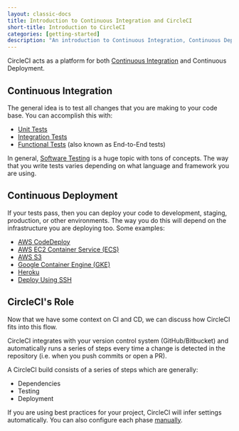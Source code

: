 ```yaml
---
layout: classic-docs
title: Introduction to Continuous Integration and CircleCI
short-title: Introduction to CircleCI
categories: [getting-started]
description: "An introduction to Continuous Integration, Continuous Deployment, and how CircleCI can help."
---
```


CircleCI acts as a platform for both [Continuous Integration][wiki-ci] and Continuous Deployment.

## Continuous Integration 

The general idea is to test all changes that you are making to your code base. You can accomplish this with: 

* [Unit Tests][wiki-unittest]
* [Integration Tests][wiki-inttest]
* [Functional Tests][wiki-functest] (also known as End-to-End tests) 

In general, [Software Testing][wiki-codetest] is a huge topic with tons of concepts. The way that you write tests varies depending on what language and framework you are using.

## Continuous Deployment 

If your tests pass, then you can deploy your code to development, staging, production, or other environments. The way you do this will depend on the infrastructure you are deploying too. Some examples:

* [AWS CodeDeploy][doc-awscd]
* [AWS EC2 Container Service (ECS)][doc-awsecs]
* [AWS S3][doc-awss3]
* [Google Container Engine (GKE)][doc-gke]
* [Heroku][doc-heroku]
* [Deploy Using SSH][doc-sshdeploy]

## CircleCI's Role

Now that we have some context on CI and CD, we can discuss how CircleCI fits into this flow.

CircleCI integrates with your version control system (GitHub/Bitbucket) and automatically runs a series of steps every time a change is detected in the repository (i.e. when you push commits or open a PR).

A CircleCI build consists of a series of steps which are generally:

* Dependencies
* Testing
* Deployment 

If you are using best practices for your project, CircleCI will infer settings automatically. You can also configure each phase [manually][doc-manually].



[wiki-ci]: https://en.wikipedia.org/wiki/Continuous_integration
[wiki-unittest]: https://en.wikipedia.org/wiki/Unit_testing
[wiki-inttest]: https://en.wikipedia.org/wiki/Integration_testing
[wiki-functest]: https://en.wikipedia.org/wiki/Functional_testing
[wiki-codetest]: https://en.wikipedia.org/wiki/Software_testing
[doc-awscd]: {{site.baseurl}}/continuous-deployment-with-aws-codedeploy/
[doc-awsecs]: {{site.baseurl}}/continuous-deployment-with-aws-ec2-container-service/
[doc-awss3]: {{site.baseurl}}/continuous-deployment-with-amazon-s3/
[doc-gke]: {{site.baseurl}}/continuous-deployment-with-google-container-engine/
[doc-heroku]: {{site.baseurl}}/continuous-deployment-with-heroku/
[doc-sshdeploy]: {{site.baseurl}}/introduction-to-continuous-deployment/#deploy-over-ssh
[doc-manually]: {{site.baseurl}}/manually/

